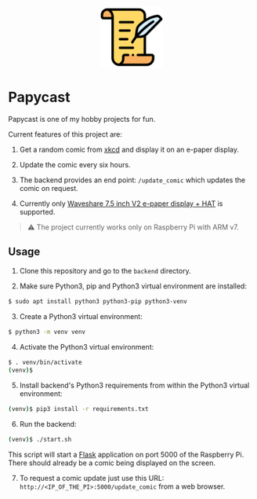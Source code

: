 <p align="center">
    <img
        width="25%"
        style="text-align: center;"
        src=".github/res/img/papycast.png" />
</p>

# Papycast

Papycast is one of my hobby projects for fun.

Current features of this project are:

1. Get a random comic from [xkcd](https://xkcd.com/) and display it on an e-paper display.

2. Update the comic every six hours.

3. The backend provides an end point: `/update_comic` which updates the comic on request.

4. Currently only [Waveshare 7.5 inch V2 e-paper display + HAT](https://www.waveshare.com/wiki/7.5inch_e-Paper_HAT) is supported.

> :warning: The project currently works only on Raspberry Pi with ARM v7.

## Usage

1. Clone this repository and go to the `backend` directory.

2. Make sure Python3, pip and Python3 virtual environment are installed:

```bash
$ sudo apt install python3 python3-pip python3-venv
```

3. Create a Python3 virtual environment:

```bash
$ python3 -m venv venv
```

4. Activate the Python3 virtual environment:

```bash
$ . venv/bin/activate
(venv)$
```

5. Install backend's Python3 requirements from within the Python3 virtual environment:

```bash
(venv)$ pip3 install -r requirements.txt
```

6. Run the backend:
```bash
(venv)$ ./start.sh
```

This script will start a [Flask](https://flask.palletsprojects.com/en/1.1.x/) application on port 5000 of the Raspberry Pi. There should already be a comic being displayed on the screen.

7. To request a comic update just use this URL: `http://<IP_OF_THE_PI>:5000/update_comic` from a web browser.
